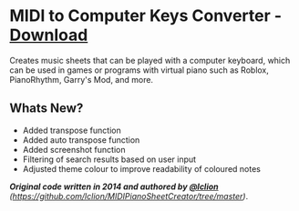 MIDI to Computer Keys Converter - [Download](https://minhaskamal.github.io/DownGit/#/home?url=https:%2F%2Fgithub.com%2FAlbacusphetical%2FMIDIToComputerKeysConverter%2Ftree%2Fmaster%2FMidiToComputerKeysConverterLauncher)
===============================
Creates music sheets that can be played with a computer keyboard, which can be used in games or programs with virtual piano such as Roblox, PianoRhythm, Garry's Mod, and more.

## Whats New?

- Added transpose function
- Added auto transpose function
- Added screenshot function
- Filtering of search results based on user input
- Adjusted theme colour to improve readability of coloured notes


***Original code written in 2014 and authored by [@lclion](https://github.com/lclion)** (https://github.com/lclion/MIDIPianoSheetCreator/tree/master)*.
